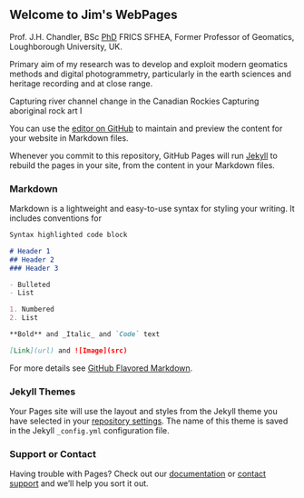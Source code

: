 ## Welcome to Jim's WebPages

Prof. J.H. Chandler, BSc [PhD](http://github.com/JimChandler-Spatial/photogrammetry/OtherFiles/JC_thesis_col.pdf) FRICS SFHEA, 
Former Professor of Geomatics, Loughborough University, UK.	
 	 
Primary aim of my research was to develop and exploit modern geomatics methods and digital photogrammetry, particularly in the earth sciences and heritage recording and at close range.
	
Capturing river channel change in the Canadian Rockies	Capturing aboriginal rock art
I




You can use the [editor on GitHub](https://github.com/JimChandler-Spatial/photgrammetry/edit/gh-pages/index.md) to maintain and preview the content for your website in Markdown files.

Whenever you commit to this repository, GitHub Pages will run [Jekyll](https://jekyllrb.com/) to rebuild the pages in your site, from the content in your Markdown files.

### Markdown

Markdown is a lightweight and easy-to-use syntax for styling your writing. It includes conventions for

```markdown
Syntax highlighted code block

# Header 1
## Header 2
### Header 3

- Bulleted
- List

1. Numbered
2. List

**Bold** and _Italic_ and `Code` text

[Link](url) and ![Image](src)
```

For more details see [GitHub Flavored Markdown](https://guides.github.com/features/mastering-markdown/).

### Jekyll Themes

Your Pages site will use the layout and styles from the Jekyll theme you have selected in your [repository settings](https://github.com/JimChandler-Spatial/photgrammetry/settings). The name of this theme is saved in the Jekyll `_config.yml` configuration file.

### Support or Contact

Having trouble with Pages? Check out our [documentation](https://docs.github.com/categories/github-pages-basics/) or [contact support](https://github.com/contact) and we’ll help you sort it out.
